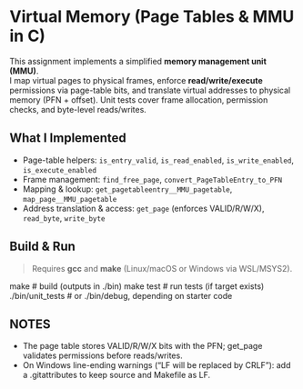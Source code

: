 # Virtual Memory (Page Tables & MMU in C)

This assignment implements a simplified **memory management unit (MMU)**.  
I map virtual pages to physical frames, enforce **read/write/execute** permissions via page-table bits, and translate virtual addresses to physical memory (PFN + offset). Unit tests cover frame allocation, permission checks, and byte-level reads/writes.

## What I Implemented
- Page-table helpers: `is_entry_valid`, `is_read_enabled`, `is_write_enabled`, `is_execute_enabled`
- Frame management: `find_free_page`, `convert_PageTableEntry_to_PFN`
- Mapping & lookup: `get_pagetableentry__MMU_pagetable`, `map_page__MMU_pagetable`
- Address translation & access: `get_page` (enforces VALID/R/W/X), `read_byte`, `write_byte`

## Build & Run
> Requires **gcc** and **make** (Linux/macOS or Windows via WSL/MSYS2).

make                 # build (outputs in ./bin)
make test            # run tests (if target exists)
./bin/unit_tests     # or ./bin/debug, depending on starter code

## NOTES
- The page table stores VALID/R/W/X bits with the PFN; get_page validates permissions before reads/writes.
- On Windows line-ending warnings (“LF will be replaced by CRLF”): add a .gitattributes to keep source and Makefile as LF.
